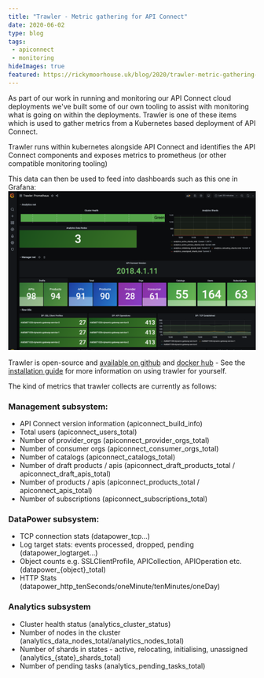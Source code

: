 ```yaml
---
title: "Trawler - Metric gathering for API Connect"
date: 2020-06-02
type: blog
tags: 
 - apiconnect
 - monitoring
hideImages: true
featured: https://rickymoorhouse.uk/blog/2020/trawler-metric-gathering-for-api-connect/trawler-grafana.png
---
```


As part of our work in running and monitoring our API Connect cloud deployments we've built some of our own tooling to assist with monitoring what is going on within the deployments.  Trawler is one of these items which is used to gather metrics from a Kubernetes based deployment of API Connect. 

Trawler runs within kubernetes alongside API Connect and identifies the API Connect components and exposes metrics to prometheus (or other compatible monitoring tooling)

This data can then be used to feed into dashboards such as this one in Grafana:
![Grafana dashboard](trawler-grafana.png)


Trawler is open-source and [available on github](https://github.com/ibm/apiconnect-trawler) and [docker hub](https://hub.docker.com/repository/docker/rickymoorhouse/trawler) - See the [installation guide](https://github.com/IBM/apiconnect-trawler/blob/main/docs/install.md) for more information on using trawler for yourself.

<!--more-->

The kind of metrics that trawler collects are currently as follows:

### Management subsystem:
 - API Connect version information (apiconnect_build_info)
 - Total users (apiconnect_users_total)
 - Number of provider_orgs (apiconnect_provider_orgs_total)
 - Number of consumer orgs (apiconnect_consumer_orgs_total)
 - Number of catalogs (apiconnect_catalogs_total)
 - Number of draft products / apis (apiconnect_draft_products_total / apiconnect_draft_apis_total)
 - Number of products / apis (apiconnect_products_total / apiconnect_apis_total)
 - Number of subscriptions (apiconnect_subscriptions_total)


### DataPower subsystem:
 - TCP connection stats (datapower_tcp...)
 - Log target stats: events processed, dropped, pending (datapower_logtarget...)
 - Object counts e.g. SSLClientProfile, APICollection, APIOperation etc. (datapower_{object}_total) 
 - HTTP Stats (datapower_http_tenSeconds/oneMinute/tenMinutes/oneDay)

### Analytics subsystem

 - Cluster health status (analytics_cluster_status)
 - Number of nodes in the cluster (analytics_data_nodes_total/analytics_nodes_total)
 - Number of shards in states - active, relocating, initialising, unassigned (analytics_{state}_shards_total)
 - Number of pending tasks (analytics_pending_tasks_total)
